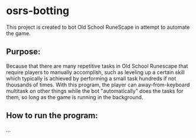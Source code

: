 # osrs-botting
This project is created to bot Old School RuneScape in attempt to automate the game.
## Purpose:
Because that there are many repetitive tasks in Old School Runescape that require players to manually accomplish, such as leveling up a 
certain skill which typically is achieved by performing a small task hundreds if not thousands of times. With this program, the player can away-from-keyboard multitask on other things while the bot "automatically" does the tasks for them, so long as the game is running in the background.

## How to run the program:
...

